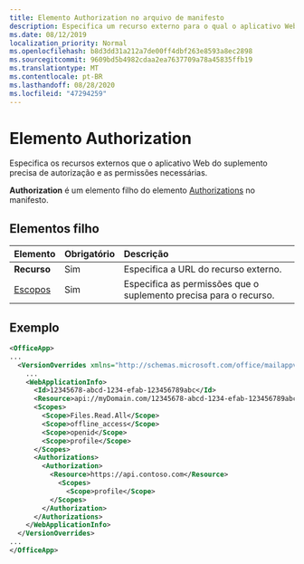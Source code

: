 ```yaml
---
title: Elemento Authorization no arquivo de manifesto
description: Especifica um recurso externo para o qual o aplicativo Web do suplemento precisa de autorização e as permissões necessárias.
ms.date: 08/12/2019
localization_priority: Normal
ms.openlocfilehash: b8d3dd31a212a7de00ff4dbf263e8593a8ec2898
ms.sourcegitcommit: 9609bd5b4982cdaa2ea7637709a78a45835ffb19
ms.translationtype: MT
ms.contentlocale: pt-BR
ms.lasthandoff: 08/28/2020
ms.locfileid: "47294259"
---
```

# <a name="authorization-element"></a>Elemento Authorization

Especifica os recursos externos que o aplicativo Web do suplemento precisa de autorização e as permissões necessárias.

**Authorization** é um elemento filho do elemento [Authorizations](authorizations.md) no manifesto.

## <a name="child-elements"></a>Elementos filho

|  Elemento |  Obrigatório  |  Descrição  |
|:-----|:-----|:-----|
|  **Recurso**  |  Sim   |  Especifica a URL do recurso externo.|
|  [Escopos](scopes.md)                |  Sim  |  Especifica as permissões que o suplemento precisa para o recurso.  |

## <a name="example"></a>Exemplo

```xml
<OfficeApp>
...
  <VersionOverrides xmlns="http://schemas.microsoft.com/office/mailappversionoverrides" xsi:type="VersionOverridesV1_0">
    ...
    <WebApplicationInfo>
      <Id>12345678-abcd-1234-efab-123456789abc</Id>
      <Resource>api://myDomain.com/12345678-abcd-1234-efab-123456789abc</Resource>
      <Scopes>
        <Scope>Files.Read.All</Scope>
        <Scope>offline_access</Scope>
        <Scope>openid</Scope>
        <Scope>profile</Scope>
      </Scopes>
      <Authorizations>
        <Authorization>
          <Resource>https://api.contoso.com</Resource>
            <Scopes>
              <Scope>profile</Scope>
          </Scopes>
        </Authorization>
      </Authorizations>
    </WebApplicationInfo>
  </VersionOverrides>
...
</OfficeApp>
```
